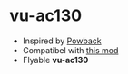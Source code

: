 # vu-ac130
* Inspired by [Powback](https://github.com/EmulatorNexus/VU-Mods/tree/master/DrivableAC)
* Compatibel with [this mod](https://github.com/Maxinger15/VU-Killstreak)
* Flyable **vu-ac130**
